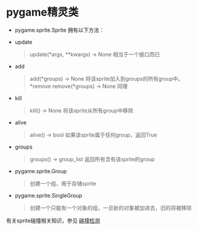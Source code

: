 pygame精灵类
==========



- pygame.sprite.Sprite 拥有以下方法：

- update

  > update(*args, **kwargs) -> None 相当于一个接口而已

- add

  > add(*groups) -> None 将该sprite加入到groups的所有group中。 *remove
  > remove(*groups) -> None 同理

- kill

  > kill() -> None 将该sprite从所有group中移除

- alive

  > alive() -> bool 如果该sprite属于任何group，返回True

- groups

  > groups() -> group_list 返回所有含有该sprite的group

- pygame.sprite.Group

  > 创建一个组，用于存储sprite

- pygame.sprite.SingleGroup

  > 创建一个只能有一个对象的组，一旦新的对象被加进去，旧的将被移除

有关sprite碰撞相关知识，参见 [碰撞检测](https://www.ecpc.top/Clubbbbbb/Lecture3/碰撞检测.html)

